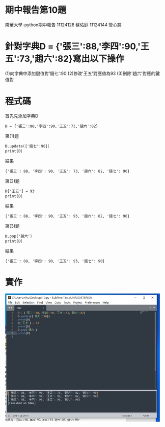 # 期中報告第10題
南華大學-python期中報告
11124128 蘇佑庭 11124144 管心慈
# 針對字典D = {'張三':88,'李四':90,'王五':73,'趙六':82}寫出以下操作
(1)向字典中添加鍵值對'錢七':90
(2)修改'王五'對應值為93
(3)刪除'趙六'對應的鍵值對
# 程式碼
首先先添加字典D
```
D = {'張三':88,'李四':90,'王五':73,'趙六':82}
```
第(1)題
```
D.update({'錢七':90})
print(D)
```
結果
```
{'張三': 88, '李四': 90, '王五': 73, '趙六': 82, '錢七': 90}
```
第(2)題
```
D['王五'] = 93
print(D)
```
結果
```
{'張三': 88, '李四': 90, '王五': 93, '趙六': 82, '錢七': 90}
```
第(3)題
```
D.pop('趙六')
print(D)
```
結果
```
{'張三': 88, '李四': 90, '王五': 93, '錢七': 90}
```
# 實作
![image](https://github.com/w1ldc4t04/-10-/blob/main/10.png)
